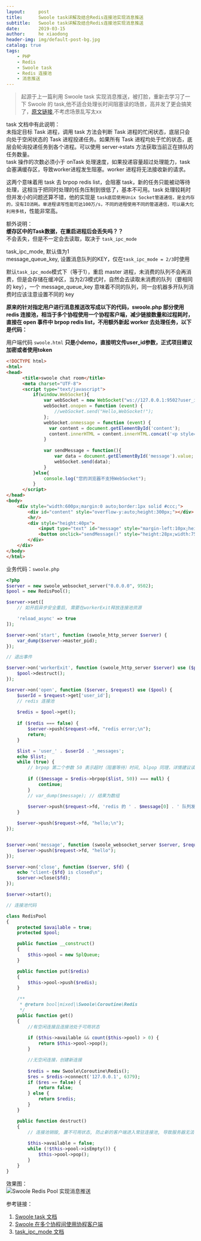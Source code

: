 ```yaml
---
layout:     post
title:      Swoole task详解及结合Redis连接池实现消息推送
subtitle:   Swoole task详解及结合Redis连接池实现消息推送
date:       2019-03-15
author:     he xiaodong
header-img: img/default-post-bg.jpg
catalog: true
tags:
    - PHP
    - Redis
    - Swoole task
    - Redis 连接池
    - 消息推送
---
```


> 起源于上一篇利用 Swoole task 实现消息推送，被打脸，重新去学习了一下 Swoole 的 task,他不适合处理长时间阻塞读的场景，高并发了更会搞笑了，[原文链接](https://alpha2016.github.io/2019/02/21/PHP,Swoole-task,Redis-list%E6%B6%88%E6%81%AF%E6%8E%A8%E9%80%81%E8%BF%9B%E9%98%B6%E7%89%88/),不考虑场景乱写太xx

task 文档中有此说明：<br />
未指定目标 Task 进程，调用 task 方法会判断 Task 进程的忙闲状态，底层只会向处于空闲状态的 Task 进程投递任务。如果所有 Task 进程均处于忙的状态，底层会轮询投递任务到各个进程。可以使用 server->stats 方法获取当前正在排队的任务数量。<br />
task 操作的次数必须小于 onTask 处理速度，如果投递容量超过处理能力，task会塞满缓存区，导致worker进程发生阻塞。worker 进程将无法接收新的请求。<br />

这两个意味着用 task 去 brpop redis list，会阻塞 task，新的任务只能被动等待处理，这相当于把同时处理的任务压制到很低了，基本不可用。task 处理较耗时但并发小的问题还算不错，他的实现是 `task底层使用Unix Socket管道通信，是全内存的，没有IO消耗。单进程读写性能可达100万/s，不同的进程使用不同的管道通信，可以最大化利用多核`，性能非常高。

额外说明：<br />
**缓存区中的Task数据，在重启进程后会丢失吗？？**<br />
不会丢失，但是不一定会去读取，取决于 `task_ipc_mode`

task_ipc_mode,  默认值为1 <br />
message_queue_key, 设置消息队列的KEY，仅在`task_ipc_mode = 2/3`时使用

默认`task_ipc_mode`模式下（等于1），重启 master 进程，未消费的队列不会再消费，但是会存储在缓冲区，当为2/3模式时，自然会去读取未消费的队列（要相同的 key），一个 message_queue_key 意味着不同的队列，同一台机器多开队列消费时应该注意设置不同的 key <br />

**原来的针对指定用户进行消息推送改写成以下的代码，swoole.php 部分使用 redis 连接池，相当于多个协程使用一个协程客户端，减少链接数量和过程耗时，直接在 open 事件中 brpop redis list，不用额外新起 worker 去处理任务，以下是代码：**

用户端代码  `swoole.html`
**只是小demo，直接明文传user_id参数，正式项目建议加密或者使用token** <br />
```html
<!DOCTYPE html>
<html>
<head>
      <title>swoole chat room</title>
      <meta charset="UTF-8">
      <script type="text/javascript">
          if(window.WebSocket){
              var webSocket = new WebSocket("ws://127.0.0.1:9502?user_id=" + parseInt(Math.random()*1000,10)+1);
              webSocket.onopen = function (event) {
                  //webSocket.send("Hello,WebSocket!"); 
              };
              webSocket.onmessage = function (event) {
                var content = document.getElementById('content');
                content.innerHTML = content.innerHTML.concat('<p style="margin-left:20px;height:20px;line-height:20px;">'+event.data+'</p>');
              }
              
              var sendMessage = function(){
                  var data = document.getElementById('message').value;
                  webSocket.send(data);
              }
          }else{
              console.log("您的浏览器不支持WebSocket");
          }
      </script>
</head>
<body>
    <div style="width:600px;margin:0 auto;border:1px solid #ccc;">
        <div id="content" style="overflow-y:auto;height:300px;"></div>
        <hr/>
        <div style="height:40px">
            <input type="text" id="message" style="margin-left:10px;height:25px;width:450px;">
            <button onclick="sendMessage()" style="height:28px;width:75px;">发送</button>
        </div>
    </div>
</body>
</html>
```

业务代码：`swoole.php` <br />
```php
<?php
$server = new swoole_websocket_server("0.0.0.0", 9502); 
$pool = new RedisPool();

$server->set([
    // 如开启异步安全重启, 需要在workerExit释放连接池资源

    'reload_async' => true
]);

$server->on('start', function (swoole_http_server $server) {
    var_dump($server->master_pid);
});

// 退出事件

$server->on('workerExit', function (swoole_http_server $server) use ($pool) {
    $pool->destruct();
});

$server->on('open', function ($server, $request) use ($pool) {
    $userId = $request->get['user_id'];
    // redis 连接池
    
    $redis = $pool->get();
    
    if ($redis === false) {
        $server->push($request->fd, "redis error;\n");
        return;
    }

    $list = 'user_' . $userId . '_messages';
    echo $list;
    while (true) {
        // brpop 第二个参数 50 表示超时（阻塞等待）时间, blpop 同理，详情建议读文档,对应的 redis 操作是 rpush/lpush key content
        
        if (($message = $redis->brpop($list, 50)) === null) {
            continue;
        }
        // var_dump($message); // 结果为数组
        
        $server->push($request->fd, 'redis 的 ' . $message[0] . ' 队列发送消息:' . $message[1]);
    }

    $server->push($request->fd, "hello;\n");
});


$server->on('message', function (swoole_websocket_server $server, $request) {
    $server->push($request->fd, "hello");
});

$server->on('close', function ($server, $fd) {
    echo "client-{$fd} is closed\n";
    $server->close($fd);
});

$server->start();

// 连接池代码

class RedisPool
{
    protected $available = true;
    protected $pool;

    public function __construct()
    {
        $this->pool = new SplQueue;
    }

    public function put($redis)
    {
        $this->pool->push($redis);
    }

    /**
     * @return bool|mixed|\Swoole\Coroutine\Redis
     */
    public function get()
    {
        //有空闲连接且连接池处于可用状态
        
        if ($this->available && count($this->pool) > 0) {
            return $this->pool->pop();
        }

        //无空闲连接，创建新连接
        
        $redis = new Swoole\Coroutine\Redis();
        $res = $redis->connect('127.0.0.1', 6379);
        if ($res == false) {
            return false;
        } else {
            return $redis;
        }
    }

    public function destruct()
    {
        // 连接池销毁, 置不可用状态, 防止新的客户端进入常驻连接池, 导致服务器无法平滑退出
        
        $this->available = false;
        while (!$this->pool->isEmpty()) {
            $this->pool->pop();
        }
    }
}

```

效果图：<br />
![Swoole Redis Pool 实现消息推送](https://alpha2016.github.io/img/2019-03-15-swoole-redis-pool-demo.jpg "Swoole Redis Pool 实现消息推送")

参考链接：
1. [Swoole task 文档](https://wiki.swoole.com/wiki/page/134.html "Swoole task文档")
2. [Swoole 在多个协程间使用协程客户端](https://wiki.swoole.com/wiki/page/852.html "Swoole 在多个协程间使用协程客户端")
3. [task_ipc_mode 文档](https://wiki.swoole.com/wiki/page/296.html "task_ipc_mode 文档")
